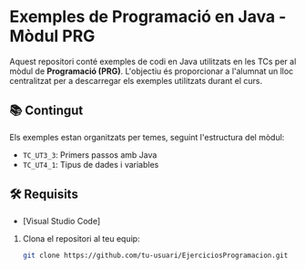 # Exemples de Programació en Java - Mòdul PRG

Aquest repositori conté exemples de codi en Java utilitzats en les TCs per al mòdul de **Programació (PRG)**. L'objectiu és proporcionar a l'alumnat un lloc centralitzat per a descarregar els exemples utilitzats durant el curs.

## 📚 Contingut

Els exemples estan organitzats per temes, seguint l'estructura del mòdul:

- `TC_UT3_3`: Primers passos amb Java
- `TC_UT4_1`: Tipus de dades i variables


## 🛠 Requisits

- [Visual Studio Code]
1. Clona el repositori al teu equip:

   ```bash
   git clone https://github.com/tu-usuari/EjerciciosProgramacion.git
  